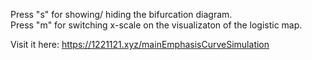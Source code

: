 Press "s" for showing/ hiding the bifurcation diagram.\
Press "m" for switching x-scale on the visualizaton of the logistic map.

Visit it here: https://1221121.xyz/mainEmphasisCurveSimulation
